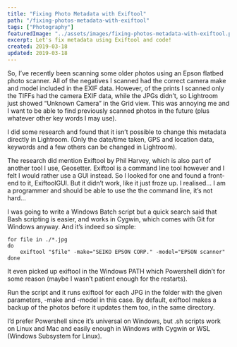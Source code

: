```yaml
---
title: "Fixing Photo Metadata with Exiftool"
path: "/fixing-photos-metadata-with-exiftool"
tags: ["Photography"]
featuredImage: "../assets/images/fixing-photos-metadata-with-exiftool.png"
excerpt: Let's fix metadata using Exiftool and code!
created: 2019-03-18
updated: 2019-03-18
---
```


So, I’ve recently been scanning some older photos using an Epson flatbed photo scanner. All of the negatives I scanned had the correct camera make and model included in the EXIF data. However, of the prints I scanned only the TIFFs had the camera EXIF data, while the JPGs didn’t, so Lightroom just showed “Unknown Camera” in the Grid view. This was annoying me and I want to be able to find previously scanned photos in the future (plus whatever other key words I may use).

I did some research and found that it isn’t possible to change this metadata directly in Lightroom. (Only the date/time taken, GPS and location data, keywords and a few others can be changed in Lightroom).

The research did mention Exiftool by Phil Harvey, which is also part of another tool I use, Geosetter. Exiftool is a command line tool however and I felt I would rather use a GUI instead. So I looked for one and found a front-end to it, ExiftoolGUI. But it didn’t work, like it just froze up. I realised… I am a programmer and should be able to use the the command line, it’s not hard…

I was going to write a Windows Batch script but a quick search said that Bash scripting is easier, and works in Cygwin, which comes with Git for Windows anyway. And it’s indeed so simple:

```
for file in ./*.jpg
do
	exiftool "$file" -make="SEIKO EPSON CORP." -model="EPSON scanner"
done
```

It even picked up exiftool in the Windows PATH which Powershell didn’t for some reason (maybe I wasn’t patient enough for the restarts).

Run the script and it runs exiftool for each JPG in the folder with the given parameters, -make and -model in this case. By default, exiftool makes a backup of the photos before it updates them too, in the same directory.

I’d prefer Powershell since it’s universal on Windows, but .sh scripts work on Linux and Mac and easily enough in Windows with Cygwin or WSL (Windows Subsystem for Linux).